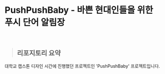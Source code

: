 # PushPushBaby - 바쁜 현대인들을 위한 푸시 단어 알림장

<br>

> ## 리포지토리 요약

대학교 캡스톤 디자인 시간에 진행했던 프로젝트인 'PushPushBaby' 프로젝트입니다.

<br>
<br>

